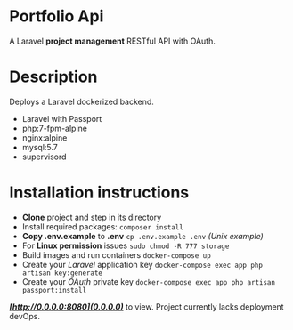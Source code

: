 # Portfolio Api
A Laravel **project management** RESTful API with OAuth.

# Description
Deploys a Laravel dockerized backend. 
* Laravel with Passport
* php:7-fpm-alpine
* nginx:alpine
* mysql:5.7
* supervisord

# Installation instructions
* **Clone** project and step in its directory
* Install required packages: `composer install`
* **Copy .env.example** to **.env** `cp .env.example .env` _(Unix example)_
* For **Linux permission** issues ```sudo chmod -R 777 storage```
* Build images and run containers ```docker-compose up```
* Create your _Laravel_ application key ```docker-compose exec app php artisan key:generate```
* Create your _OAuth_ private key ```docker-compose exec app php artisan passport:install```

 _**[http://0.0.0.0:8080](0.0.0.0)**_ to view. 
 Project currently lacks deployment devOps.